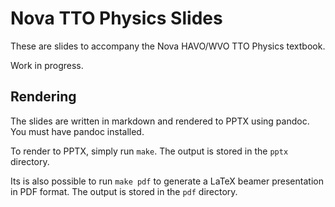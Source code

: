 # Nova TTO Physics Slides

These are slides to accompany the Nova HAVO/WVO TTO Physics textbook.

Work in progress.

## Rendering

The slides are written in markdown
and rendered to PPTX using pandoc.
You must have pandoc installed.

To render to PPTX, simply run `make`.
The output is stored in the `pptx` directory.

Its is also possible to run `make pdf`
to generate a LaTeX beamer presentation in PDF format.
The output is stored in the `pdf` directory.

